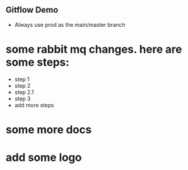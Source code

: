 ## Gitflow Demo

* Always use prod as the main/master branch

# some rabbit mq changes. here are some steps:
* step 1
* step 2
* step 2.1
* step 3
* add more steps


# some more docs

# add some logo
